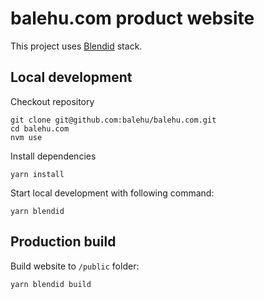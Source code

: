 # balehu.com product website

This project uses [Blendid](https://github.com/topmonks/blendid) stack.

## Local development

Checkout repository

```
git clone git@github.com:balehu/balehu.com.git
cd balehu.com
nvm use
```

Install dependencies

```
yarn install
```

Start local development with following command:

```
yarn blendid
```

## Production build

Build website to `/public` folder:

```
yarn blendid build
```